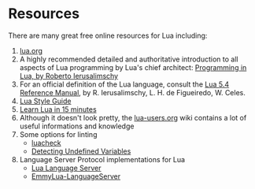 # Resources

There are many great free online resources for Lua including:

1.  [lua.org][8]
2.  A highly recommended detailed and authoritative introduction to all aspects of Lua programming by Lua's chief architect: [Programming in Lua, by Roberto Ierusalimschy][6]
3.  For an official definition of the Lua language, consult the [Lua 5.4 Reference Manual][7], by R. Ierusalimschy, L. H. de Figueiredo, W. Celes.
4.  [Lua Style Guide][4]
5.  [Learn Lua in 15 minutes][5]
6.  Although it doesn't look pretty, the [lua-users.org][14] wiki contains a lot of useful informations and knowledge
7.  Some options for linting
    -   [luacheck][12]
    -   [Detecting Undefined Variables][13]
8.  Language Server Protocol implementations for Lua
    -   [Lua Language Server][9]
    -   [EmmyLua-LanguageServer][10]

[4]: https://github.com/Olivine-Labs/lua-style-guide
[5]: https://tylerneylon.com/a/learn-lua/
[6]: https://www.lua.org/pil/
[7]: https://www.lua.org/manual/5.4/
[8]: https://www.lua.org
[9]: https://luals.github.io/
[10]: https://github.com/EmmyLua/EmmyLua-LanguageServer
[12]: https://github.com/lunarmodules/luacheck
[13]: http://lua-users.org/wiki/DetectingUndefinedVariables
[14]: http://lua-users.org
